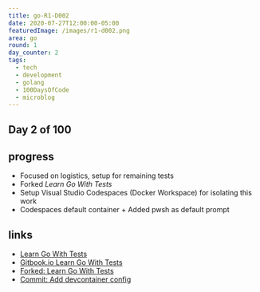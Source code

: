 ```yaml
---
title: go-R1-D002
date: 2020-07-27T12:00:00-05:00
featuredImage: /images/r1-d002.png
area: go
round: 1
day_counter: 2
tags:
  - tech
  - development
  - golang
  - 100DaysOfCode
  - microblog
---
```


## Day 2 of 100

## progress

- Focused on logistics, setup for remaining tests
- Forked _Learn Go With Tests_
- Setup Visual Studio Codespaces (Docker Workspace) for isolating this work
- Codespaces default container + Added pwsh as default prompt

## links

- [Learn Go With Tests](https://bit.ly/3hGNKkm)
- [Gitbook.io Learn Go With Tests](https://bit.ly/2OZmDVp)
- [Forked: Learn Go With Tests](https://bit.ly/3hKQb5r)
- [Commit: Add devcontainer config](https://github.com/sheldonhull/learn-go-with-tests/commit/a508ff5eef57eb2155e318eb86834cdcf9c15b54)
